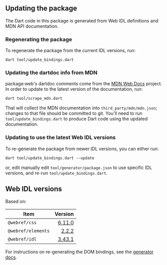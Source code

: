 ## Updating the package

The Dart code in this package is generated from Web IDL definitions and MDN API
documentation.

### Regenerating the package

To regenerate the package from the current IDL versions, run:

```shell
dart tool/update_bindings.dart
```

### Updating the dartdoc info from MDN

package:web's dartdoc comments come from the
[MDN Web Docs](https://developer.mozilla.org/en-US/docs/Web) project. In order
to update to the latest version of the documentation, run:

```shell
dart tool/scrape_mdn.dart
```

That will collect the MDN documentation into `third_party/mdn/mdn.json`; changes
to that file should be committed to git. You'll need to run
`tool/update_bindings.dart` to produce Dart code using the updated documentation.

### Updating to use the latest Web IDL versions

To re-generate the package from newer IDL versions, you can either run:

```shell
dart tool/update_bindings.dart --update
```

or, edit manually edit `tool/generator/package.json` to use specific IDL
versions, and re-run `tool/update_bindings.dart`.

## Web IDL versions

Based on:

<!-- START updated by tool/update_bindings.dart. Do not modify by hand -->
| Item | Version |
| --- | --: |
| `@webref/css` | [6.11.0](https://www.npmjs.com/package/@webref/css/v/6.11.0) |
| `@webref/elements` | [2.2.2](https://www.npmjs.com/package/@webref/elements/v/2.2.2) |
| `@webref/idl` | [3.43.1](https://www.npmjs.com/package/@webref/idl/v/3.43.1) |
<!-- END updated by tool/update_bindings.dart. Do not modify by hand -->

For instructions on re-generating the DOM bindings, see the
[generator docs](generator/README.md).
